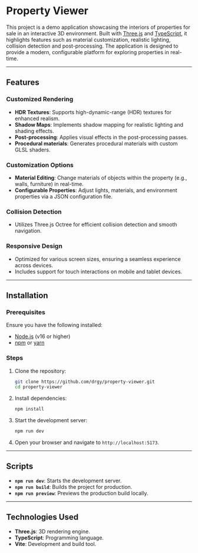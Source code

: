 # Property Viewer

This project is a demo application showcasing the interiors of properties for sale in an interactive 3D environment. Built with [Three.js](https://threejs.org/) and [TypeScript](https://www.typescriptlang.org/), it highlights features such as material customization, realistic lighting, collision detection and post-processing. The application is designed to provide a modern, configurable platform for exploring properties in real-time.

---

## Features

### Customized Rendering
- **HDR Textures**: Supports high-dynamic-range (HDR) textures for enhanced realism.
- **Shadow Maps**: Implements shadow mapping for realistic lighting and shading effects.
- **Post-processing**: Applies visual effects in the post-processing passes.
- **Procedural materials**: Generates procedural materials with custom GLSL shaders.

### Customization Options
- **Material Editing**: Change materials of objects within the property (e.g., walls, furniture) in real-time.
- **Configurable Properties**: Adjust lights, materials, and environment properties via a JSON configuration file.

### Collision Detection
- Utilizes Three.js Octree for efficient collision detection and smooth navigation.

### Responsive Design
- Optimized for various screen sizes, ensuring a seamless experience across devices.
- Includes support for touch interactions on mobile and tablet devices.

---

## Installation

### Prerequisites
Ensure you have the following installed:
- [Node.js](https://nodejs.org/) (v16 or higher)
- [npm](https://www.npmjs.com/) or [yarn](https://yarnpkg.com/)

### Steps
1. Clone the repository:
   ```bash
   git clone https://github.com/drgy/property-viewer.git
   cd property-viewer
   ```
2. Install dependencies:
   ```bash
   npm install
   ```
3. Start the development server:
   ```bash
   npm run dev
   ```
4. Open your browser and navigate to `http://localhost:5173`.

---

## Scripts
- **`npm run dev`**: Starts the development server.
- **`npm run build`**: Builds the project for production.
- **`npm run preview`**: Previews the production build locally.

---

## Technologies Used
- **Three.js**: 3D rendering engine.
- **TypeScript**: Programming language.
- **Vite**: Development and build tool.
